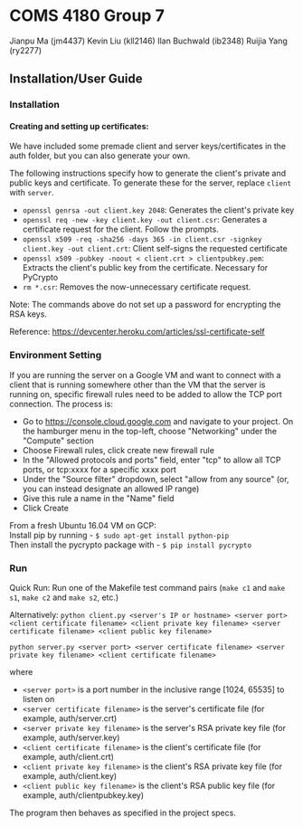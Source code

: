 # COMS 4180 Group 7
Jianpu Ma (jm4437)
Kevin Liu (kll2146)
Ilan Buchwald (ib2348)
Ruijia Yang (ry2277)

## Installation/User Guide

### Installation

#### Creating and setting up certificates:
We have included some premade client and server keys/certificates in the auth folder, but you can also generate your own.

The following instructions specify how to generate the client's private and public keys and certificate. To generate these for the server, replace ``client`` with ``server``.
- ``openssl genrsa -out client.key 2048``: Generates the client's private key
- ``openssl req -new -key client.key -out client.csr``: Generates a certificate request for the client. Follow the prompts.
- ``openssl x509 -req -sha256 -days 365 -in client.csr -signkey client.key -out client.crt``: Client self-signs the requested certificate
- ``openssl x509 -pubkey -noout < client.crt > clientpubkey.pem``: Extracts the client's public key from the certificate. Necessary for PyCrypto
- ``rm *.csr``: Removes the now-unnecessary certificate request.

Note: The commands above do not set up a password for encrypting the RSA keys.

Reference: https://devcenter.heroku.com/articles/ssl-certificate-self

### Environment Setting
If you are running the server on a Google VM and want to connect with a client that is running somewhere other than the VM that the server is running on, specific firewall rules need to be added to allow the TCP port connection. The process is:
- Go to https://console.cloud.google.com and navigate to your project. On the hamburger menu in the top-left, choose "Networking" under the "Compute" section
- Choose Firewall rules, click create new firewall rule 
- In the "Allowed protocols and ports" field, enter "tcp" to allow all TCP ports, or tcp:xxxx for a specific xxxx port
- Under the "Source filter" dropdown, select "allow from any source" (or, you can instead designate an allowed IP range)
- Give this rule a name in the "Name" field
- Click Create

From a fresh Ubuntu 16.04 VM on GCP:</br>
Install pip by running - ``$ sudo apt-get install python-pip``</br>
Then install the pycrypto package with - ``$ pip install pycrypto``

### Run
Quick Run: Run one of the Makefile test command pairs (``make c1`` and ``make s1``, ``make c2`` and ``make s2``, etc.)

Alternatively:
``python client.py <server's IP or hostname> <server port> <client certificate filename> <client private key filename> <server certificate filename> <client public key filename>``

``python server.py <server port> <server certificate filename> <server private key filename> <client certificate filename>``

where 
- ``<server port>`` is a port number in the inclusive range [1024, 65535] to listen on
- ``<server certificate filename>`` is the server's certificate file (for example, auth/server.crt)
- ``<server private key filename>`` is the server's RSA private key file (for example, auth/server.key)
- ``<client certificate filename>`` is the client's certificate file (for example, auth/client.crt)
- ``<client private key filename>`` is the client's RSA private key file (for example, auth/client.key)
- ``<client public key filename>`` is the client's RSA public key file (for example, auth/clientpubkey.key)

The program then behaves as specified in the project specs.
